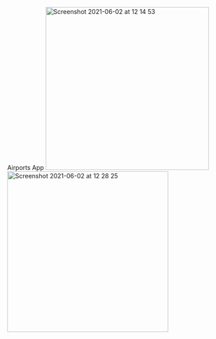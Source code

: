 Airports App
<img width="373" alt="Screenshot 2021-06-02 at 12 14 53" src="https://user-images.githubusercontent.com/32542424/138139605-2bce3bba-3ddd-4a00-a2f1-a721724a860b.jpeg"> <img width="368" alt="Screenshot 2021-06-02 at 12 28 25" src="https://user-images.githubusercontent.com/32542424/120465341-294b9380-c39e-11eb-89d3-019d06fd2836.png"> 
